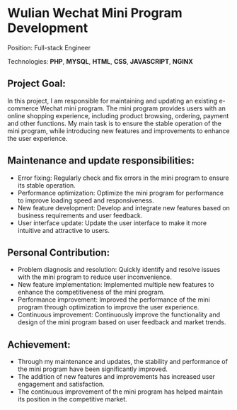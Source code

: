 # Wulian Wechat Mini Program Development

Position: Full-stack Engineer

Technologies: **PHP**, **MYSQL**, **HTML**, **CSS**, **JAVASCRIPT**, **NGINX**

## Project Goal:

In this project, I am responsible for maintaining and updating an existing e-commerce Wechat mini program. The mini program provides users with an online shopping experience, including product browsing, ordering, payment and other functions. My main task is to ensure the stable operation of the mini program, while introducing new features and improvements to enhance the user experience.

## Maintenance and update responsibilities:

- Error fixing: Regularly check and fix errors in the mini program to ensure its stable operation.
- Performance optimization: Optimize the mini program for performance to improve loading speed and responsiveness.
- New feature development: Develop and integrate new features based on business requirements and user feedback.
- User interface update: Update the user interface to make it more intuitive and attractive to users.

## Personal Contribution:

- Problem diagnosis and resolution: Quickly identify and resolve issues with the mini program to reduce user inconvenience.
- New feature implementation: Implemented multiple new features to enhance the competitiveness of the mini program.
- Performance improvement: Improved the performance of the mini program through optimization to improve the user experience.
- Continuous improvement: Continuously improve the functionality and design of the mini program based on user feedback and market trends.

## Achievement:

- Through my maintenance and updates, the stability and performance of the mini program have been significantly improved.
- The addition of new features and improvements has increased user engagement and satisfaction.
- The continuous improvement of the mini program has helped maintain its position in the competitive market.
